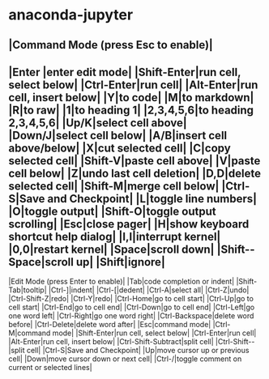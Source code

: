 # anaconda-jupyter


|Command Mode (press Esc to enable)|
----------------------------------------------
|Enter |enter edit mode|
|Shift-­Enter|run cell, select below|
|Ctrl-Enter|run cell|
|Alt-Enter|run cell, insert below|
|Y|to code|
|M|to markdown|
|R|to raw|
|1|to heading 1|
|2,3,4,5,6|to heading 2,3,4,5,6|
|Up/K|select cell above|
|Down/J|select cell below|
|A/B|insert cell above/­below|
|X|cut selected cell|
|C|copy selected cell|
|Shift-V|paste cell above|
|V|paste cell below|
|Z|undo last cell deletion|
|D,D|delete selected cell|
|Shift-M|merge cell below|
|Ctrl-S|Save and Checkpoint|
|L|toggle line numbers|
|O|toggle output|
|Shift-O|toggle output scrolling|
|Esc|close pager|
|H|show keyboard shortcut help dialog|
|I,I|interrupt kernel|
|0,0|restart kernel|
|Space|scroll down|
|Shift-­Space|scroll up|
|Shift|ignore|
---------------------------------------------- 
|Edit Mode (press Enter to enable)|
|Tab|code completion or indent|
|Shift-Tab|tooltip|
|Ctrl-]|indent|
|Ctrl-[|dedent|
|Ctrl-A|select all|
|Ctrl-Z|undo|
|Ctrl-S­hift-Z|redo|
|Ctrl-Y|redo|
|Ctrl-Home|go to cell start|
|Ctrl-Up|go to cell start|
|Ctrl-End|go to cell end|
|Ctrl-Down|go to cell end|
|Ctrl-Left|go one word left|
|Ctrl-Right|go one word right|
|Ctrl-B­ack­space|delete word before|
|Ctrl-D­elete|delete word after|
|Esc|command mode|
|Ctrl-M|command mode|
|Shift-­Enter|run cell, select below|
|Ctrl-Enter|run cell|
|Alt-Enter|run cell, insert below|
|Ctrl-S­hif­t-S­ubtract|split cell|
|Ctrl-S­hift--|split cell|
|Ctrl-S|Save and Checkpoint|
|Up|move cursor up or previous cell|
|Down|move cursor down or next cell|
|Ctrl-/|toggle comment on current or selected lines|

